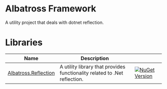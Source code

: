 # Albatross Framework
A utility project that deals with dotnet reflection.

# Libraries
|Name|Description||
|-|-|-|
|[Albatross.Reflection](./reflection/Albatross.Reflection/)|A utility library that provides functionality related to .Net reflection.|[![NuGet Version](https://img.shields.io/nuget/v/Albatross.Reflection)](https://www.nuget.org/packages/Albatross.Reflection)|
